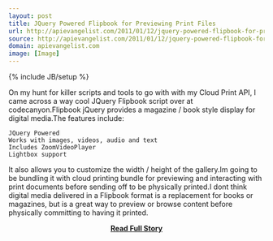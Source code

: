 ```yaml
---
layout: post
title: JQuery Powered Flipbook for Previewing Print Files
url: http://apievangelist.com/2011/01/12/jquery-powered-flipbook-for-previewing-print-files/
source: http://apievangelist.com/2011/01/12/jquery-powered-flipbook-for-previewing-print-files/
domain: apievangelist.com
image: [Image]
---
```

{% include JB/setup %}<p>On my hunt for killer scripts and tools to go with with my Cloud Print API, I came across a way cool JQuery Flipbook script over at codecanyon.Flipbook jQuery provides a magazine / book style display for digital media.The features include:

	JQuery Powered
	Works with images, videos, audio and text
	Includes ZoomVideoPlayer
	Lightbox support

It also allows you to customize the width / height of the gallery.Im going to be bundling it with cloud printing bundle for previewing and interacting with print documents before sending off to be physically printed.I dont think digital media delivered in a Flipbook format is a replacement for books or magazines, but is a great way to preview or browse content before physically committing to having it printed.</p>
<center><p><a href="http://apievangelist.com/2011/01/12/jquery-powered-flipbook-for-previewing-print-files/" style='padding:25px; font-sze:18px; font-weight: bold;'>Read Full Story</a></p></center>
